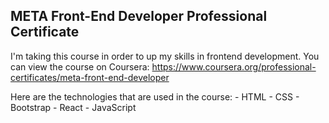## META Front-End Developer Professional Certificate

I'm taking this course in order to up my skills in frontend development.  You can view the course on Coursera:
https://www.coursera.org/professional-certificates/meta-front-end-developer

Here are the technologies that are used in the course:
    - HTML
    - CSS
    - Bootstrap
    - React
    - JavaScript